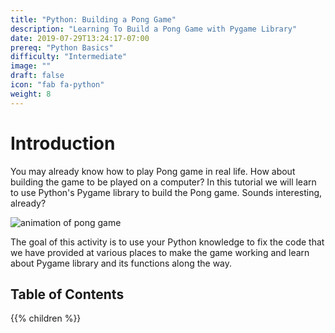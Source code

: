 ```yaml
---
title: "Python: Building a Pong Game"
description: "Learning To Build a Pong Game with Pygame Library"
date: 2019-07-29T13:24:17-07:00
prereq: "Python Basics"
difficulty: "Intermediate"
image: ""
draft: false
icon: "fab fa-python"
weight: 8
---
```


# Introduction

You may already know how to play Pong game in real life. How about building the game to be played on a computer? In this tutorial we will learn to use Python's Pygame library to build the Pong game. Sounds interesting, already?

![animation of pong game](https://media.giphy.com/media/xThuWtNFKZWG6fUFe8/giphy.gif)

The goal of this activity is to use your Python knowledge to fix the code that we have provided at various places to make the game working and learn about Pygame library and its functions along the way. 

## Table of Contents

{{% children %}}

